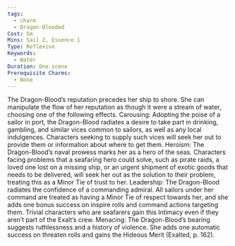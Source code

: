 ```yaml
---
tags:
  - charm
  - Dragon-Blooded
Cost: 5m
Mins: Sail 2, Essence 1
Type: Reflexive
Keywords:
  - Water
Duration: One scene
Prerequisite Charms:
  - None
---
```

The Dragon-Blood’s reputation precedes her ship to shore. She can manipulate the flow of her reputation as though it were a stream of water, choosing one of the following effects. Carousing: Adopting the poise of a sailor in port, the Dragon-Blood radiates a desire to take part in drinking, gambling, and similar vices common to sailors, as well as any local indulgences. Characters seeking to supply such vices will seek her out to provide them or information about where to get them. Heroism: The Dragon-Blood’s naval prowess marks her as a hero of the seas. Characters facing problems that a seafaring hero could solve, such as pirate raids, a loved one lost on a missing ship, or an urgent shipment of exotic goods that needs to be delivered, will seek her out as the solution to their problem, treating this as a Minor Tie of trust to her. Leadership: The Dragon-Blood radiates the confidence of a commanding admiral. All sailors under her command are treated as having a Minor Tie of respect towards her, and she adds one bonus success on inspire rolls and command actions targeting them. Trivial characters who are seafarers gain this Intimacy even if they aren’t part of the Exalt’s crew. Menacing: The Dragon-Blood’s bearing suggests ruthlessness and a history of violence. She adds one automatic success on threaten rolls and gains the Hideous Merit (Exalted, p. 162).